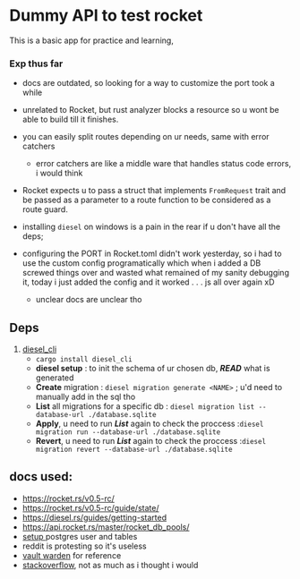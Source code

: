 # Dummy API to test rocket

This is a basic app for practice and learning,  
### Exp thus far

- docs are outdated, so looking for a way to customize the port took a while
- unrelated to Rocket, but rust analyzer blocks a resource so u wont be able to build till it finishes.

- you can easily split routes depending on ur needs, same with error catchers
  - error catchers are like a middle ware that handles status code errors, i would think

- Rocket expects u to pass a struct that implements `FromRequest` trait and be passed as a parameter to a route function to be considered as a route guard.

- installing `diesel` on windows is a pain in the rear if u don't have all the deps;

- configuring the PORT in Rocket.toml didn't work yesterday, so i had to use the custom config programatically which when i added a DB screwed things over and wasted what remained of my sanity debugging it, today i just added the config and it worked . . . js all over again xD
  - unclear docs are unclear tho

## Deps
1. [diesel_cli](https://crates.io/crates/diesel_cli) 
   - `cargo install diesel_cli`
   - **diesel setup** : to init the schema of ur chosen db, ***READ*** what is generated 
   - **Create** migration : `diesel migration generate <NAME>` ; u'd need to manually add in the sql tho
   - **List** all migrations for a specific db : `diesel migration list --database-url ./database.sqlite`
   - **Apply**, u need to run ***List*** again to check the proccess :`diesel migration run --database-url ./database.sqlite`
   - **Revert**, u need to run ***List*** again to check the proccess :`diesel migration revert --database-url ./database.sqlite`


## docs used:
- https://rocket.rs/v0.5-rc/
- https://rocket.rs/v0.5-rc/guide/state/
- https://diesel.rs/guides/getting-started
- https://api.rocket.rs/master/rocket_db_pools/
- [setup ](https://phoenixnap.com/kb/postgres-create-user) postgres user and tables
- reddit is protesting so it's useless
- [vault warden](https://github.com/dani-garcia/vaultwarden/blob/main/Cargo.toml) for reference
- [stackoverflow](https://stackoverflow.com/questions/49385326/how-do-i-fix-mismatching-dependencies-in-my-cargo-file-to-work-around-native-lib), not as much as i thought i would 